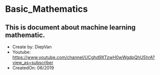 # Basic_Mathematics

## This is document about machine learning mathematic.

- Create by: DiepVan
- Youtube: https://www.youtube.com/channel/UCghd9XTzwH0wWgdpQhU5hrA?view_as=subscriber
- CreatedOn: 06/2019
